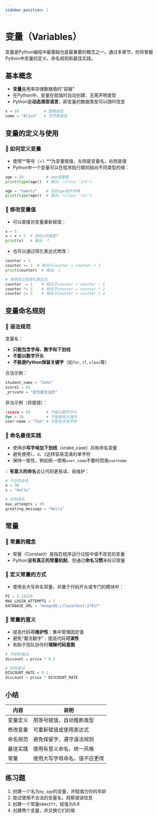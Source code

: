 ```yaml
---
sidebar_position: 1
---
```


# 变量（Variables）

变量是Python编程中最基础也是最重要的概念之一。通过本章节，你将掌握Python中变量的定义、命名规则和最佳实践。

## 基本概念

- **变量**是用来存储数据值的"容器"
- 在Python中，变量在赋值时自动创建，无需声明类型
- Python是**动态类型语言**，即变量的数据类型可以随时改变

```python
x = 10           # 整数类型
name = "Alice"   # 字符串类型
```

## 变量的定义与使用

### 📌 如何定义变量

- 使用**等号（=）**为变量赋值，左侧是变量名，右侧是值
- Python中一个变量可以在程序执行期间指向不同类型的值：

```python
age = 20          # age是整数
print(type(age))  # 输出: <class 'int'>

age = "twenty"    # 现在age是字符串
print(type(age))  # 输出: <class 'str'>
```

### 📌 修改变量值

- 可以直接对变量重新赋值：

```python
x = 5
x = x + 2  # 现在x的值是7
print(x)   # 输出: 7
```

- 也可以通过简化表达式修改：

```python
counter = 1
counter += 1  # 相当于counter = counter + 1
print(counter)  # 输出: 2

# 其他常见的简化表达式
counter -= 1    # 相当于counter = counter - 1
counter *= 2    # 相当于counter = counter * 2
counter /= 2    # 相当于counter = counter / 2
```

## 变量命名规则

### 📌 语法规范

变量名：

- **只能包含字母、数字和下划线**
- **不能以数字开头**
- **不能是Python保留关键字**（如`for`, `if`, `class`等）

合法示例：

```python
student_name = "John"
score1 = 85
_private = "这也是合法的"
```

非法示例（将报错）：

```python
1score = 85       # 不能以数字开头
for = 10          # 不能使用关键字
user-name = "Tom" # 不能包含连字符
```

### 📌 命名最佳实践

- 使用**小写字母加下划线**（snake_case）风格命名变量
- 避免使用`l`、`O`、`I`这样容易混淆的单字符
- 保持一致性，例如统一使用`user_name`不要时而用`username`

💡 **有意义的命名**会让代码更易读、易维护：

```python
# 不好的命名
n = 30
s = "Hello"

# 好的命名
max_attempts = 30
greeting_message = "Hello"
```

## 常量

### 📌 常量的概念

- 常量（Constant）是指在程序运行过程中值不改变的变量
- Python**没有真正的常量机制**，但通过**命名习惯**来标识常量

### 📌 定义常量的方式

- 使用全大写命名常量，并置于代码开头或专门的模块中：

```python
PI = 3.14159
MAX_LOGIN_ATTEMPTS = 5
DATABASE_URL = "mongodb://localhost:27017"
```

### 📌 常量的意义

- 提高代码**可维护性**：集中管理固定值
- 避免"魔法数字"：提高代码**可读性**
- 有助于团队协作时**理解代码意图**

```python
# 不好的做法
discount = price * 0.2

# 好的做法
DISCOUNT_RATE = 0.2
discount = price * DISCOUNT_RATE
```

## 小结

| 内容 | 说明 |
| --- | --- |
| 变量定义 | 用等号赋值，自动推断类型 |
| 修改变量 | 可重新赋值或使用表达式 |
| 命名规范 | 避免保留字，遵守语法规则 |
| 最佳实践 | 使用有意义命名，统一风格 |
| 常量 | 使用大写字母命名，值不应更改 |

## 练习题

1. 创建一个名为`my_age`的变量，并赋值为你的年龄
2. 尝试使用不合法的变量名，观察错误信息
3. 创建一个常量`GRAVITY`，赋值为9.8
4. 创建两个变量，并交换它们的值 